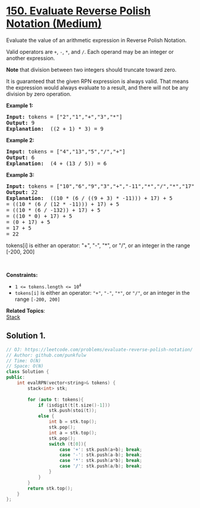 # [150. Evaluate Reverse Polish Notation (Medium)](https://leetcode.com/problems/evaluate-reverse-polish-notation/)

<p>Evaluate the value of an arithmetic expression in Reverse Polish Notation.</p>

<p>Valid operators are <code>+</code>, <code>-</code>, <code>*</code>, and <code>/</code>. Each operand may be an integer or another expression.</p>

<p><b>Note</b> that division between two integers should truncate toward zero.</p>

<p>It is guaranteed that the given RPN expression is always valid. That means the expression would always evaluate to a result, and there will not be any division by zero operation.</p>


<p><strong>Example 1:</strong></p>
<pre>
<strong>Input:</strong> tokens = ["2","1","+","3","*"]
<strong>Output:</strong> 9
<strong>Explanation: </strong> ((2 + 1) * 3) = 9
</pre>

<p><strong>Example 2:</strong></p>
<pre>
<strong>Input:</strong> tokens = ["4","13","5","/","+"]
<strong>Output:</strong> 6
<strong>Explanation: </strong> (4 + (13 / 5)) = 6
</pre>

<p><strong>Example 3:</strong></p>
<pre>
<strong>Input:</strong> tokens = ["10","6","9","3","+","-11","*","/","*","17","+","5","+"]
<strong>Output:</strong> 22
<strong>Explanation: </strong> ((10 * (6 / ((9 + 3) * -11))) + 17) + 5
= ((10 * (6 / (12 * -11))) + 17) + 5
= ((10 * (6 / -132)) + 17) + 5
= ((10 * 0) + 17) + 5
= (0 + 17) + 5
= 17 + 5
= 22
</pre>


tokens[i] is either an operator: "+", "-", "*", or "/", or an integer in the range [-200, 200]

<p>&nbsp;</p>
<p><strong>Constraints:</strong></p>

<ul>
  <li><code>1 &lt;= tokens.length &lt;= 10<sup>4</sup></code></li>
  <li><code>tokens[i]</code> is either an operator: <code>"+"</code>, <code>"-"</code>, <code>"*"</code>, or <code>"/"</code>, or an integer in the range <code>[-200, 200]</code></li>
</ul>



**Related Topics**:  
[Stack](https://leetcode.com/tag/stack/)


## Solution 1.

```cpp
// OJ: https://leetcode.com/problems/evaluate-reverse-polish-notation/
// Author: github.com/punkfulw
// Time: O(N)
// Space: O(N)
class Solution {
public:
    int evalRPN(vector<string>& tokens) {
        stack<int> stk;
        
        for (auto t: tokens){
            if (isdigit(t[t.size()-1]))
                stk.push(stoi(t));
            else {
                int b = stk.top();
                stk.pop();
                int a = stk.top();
                stk.pop();
                switch (t[0]){
                    case '+': stk.push(a+b); break;
                    case '-': stk.push(a-b); break;
                    case '*': stk.push(a*b); break;
                    case '/': stk.push(a/b); break;
                }
            }
        }
        return stk.top();
    }
};
```

